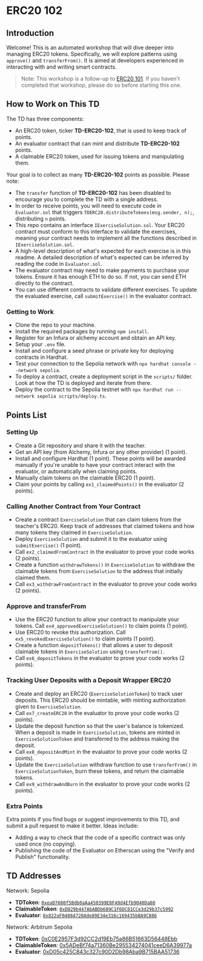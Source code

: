 # ERC20 102

## Introduction
Welcome! 
This is an automated workshop that will dive deeper into managing ERC20 tokens. Specifically, we will explore patterns using `approve()` and `transferFrom()`. It is aimed at developers experienced in interacting with and writing smart contracts.

> Note: This workshop is a follow-up to [ERC20 101](https://github.com/Elli610/Blockchain-101/tree/main/workshops/erc20-101). If you haven't completed that workshop, please do so before starting this one.

## How to Work on This TD
The TD has three components:
- An ERC20 token, ticker **TD-ERC20-102**, that is used to keep track of points.
- An evaluator contract that can mint and distribute **TD-ERC20-102** points.
- A claimable ERC20 token, used for issuing tokens and manipulating them.

Your goal is to collect as many **TD-ERC20-102** points as possible. Please note:
- The `transfer` function of **TD-ERC20-102** has been disabled to encourage you to complete the TD with a single address.
- In order to receive points, you will need to execute code in `Evaluator.sol` that triggers `TDERC20.distributeTokens(msg.sender, n);`, distributing `n` points.
- This repo contains an interface `IExerciseSolution.sol`. Your ERC20 contract must conform to this interface to validate the exercises, meaning your contract needs to implement all the functions described in `IExerciseSolution.sol`.
- A high-level description of what's expected for each exercise is in this readme. A detailed description of what's expected can be inferred by reading the code in `Evaluator.sol`.
- The evaluator contract may need to make payments to purchase your tokens. Ensure it has enough ETH to do so. If not, you can send ETH directly to the contract.
- You can use different contracts to validate different exercises. To update the evaluated exercise, call `submitExercise()` in the evaluator contract.

### Getting to Work
- Clone the repo to your machine.
- Install the required packages by running `npm install`.
- Register for an Infura or alchemy account and obtain an API key.
- Setup your `.env` file.
- Install and configure a seed phrase or private key for deploying contracts in Hardhat.
- Test your connection to the Sepolia network with `npx hardhat console --network sepolia`.
- To deploy a contract, create a deployment script in the `scripts/` folder. Look at how the TD is deployed and iterate from there.
- Deploy the contract to the Sepolia testnet with `npx hardhat run --network sepolia scripts/deploy.ts`.

## Points List
### Setting Up
- Create a Git repository and share it with the teacher.
- Get an API key (from Alchemy, Infura or any other provider) (1 point).
- Install and configure Hardhat (1 point).
These points will be awarded manually if you're unable to have your contract interact with the evaluator, or automatically when claiming points.
- Manually claim tokens on the claimable ERC20 (1 point).
- Claim your points by calling `ex1_claimedPoints()` in the evaluator (2 points).

### Calling Another Contract from Your Contract
- Create a contract `ExerciseSolution` that can claim tokens from the teacher's ERC20. Keep track of addresses that claimed tokens and how many tokens they claimed in `ExerciseSolution`.
- Deploy `ExerciseSolution` and submit it to the evaluator using `submitExercise()` (1 point).
- Call `ex2_claimedFromContract` in the evaluator to prove your code works (2 points).
- Create a function `withdrawTokens()` in `ExerciseSolution` to withdraw the claimable tokens from `ExerciseSolution` to the address that initially claimed them.
- Call `ex3_withdrawFromContract` in the evaluator to prove your code works (2 points).

### Approve and transferFrom
- Use the ERC20 function to allow your contract to manipulate your tokens. Call `ex4_approvedExerciseSolution()` to claim points (1 point).
- Use ERC20 to revoke this authorization. Call `ex5_revokedExerciseSolution()` to claim points (1 point).
- Create a function `depositTokens()` that allows a user to deposit claimable tokens in `ExerciseSolution` using `transferFrom()`.
- Call `ex6_depositTokens` in the evaluator to prove your code works (2 points).

### Tracking User Deposits with a Deposit Wrapper ERC20
- Create and deploy an ERC20 (`ExerciseSolutionToken`) to track user deposits. This ERC20 should be mintable, with minting authorization given to `ExerciseSolution`.
- Call `ex7_createERC20` in the evaluator to prove your code works (2 points).
- Update the deposit function so that the user's balance is tokenized. When a deposit is made in `ExerciseSolution`, tokens are minted in `ExerciseSolutionToken` and transferred to the address making the deposit.
- Call `ex8_depositAndMint` in the evaluator to prove your code works (2 points).
- Update the `ExerciseSolution` withdraw function to use `transferFrom()` in `ExerciseSolutionToken`, burn these tokens, and return the claimable tokens.
- Call `ex9_withdrawAndBurn` in the evaluator to prove your code works (2 points).

### Extra Points
Extra points if you find bugs or suggest improvements to this TD, and submit a pull request to make it better. Ideas include:
- Adding a way to check that the code of a specific contract was only used once (no copying).
- Publishing the code of the Evaluator on Etherscan using the "Verify and Publish" functionality.

## TD Addresses
Network: Sepolia
- **TDToken**: [`0xeaD7680f5Bdb0aAa450399E8F49d4Efb9040Da08`](https://sepolia.etherscan.io/address/0xeaD7680f5Bdb0aAa450399E8F49d4Efb9040Da08)
- **ClaimableToken**: [`0xD829b447AbABDb689C1F6DC81CCe3d29b37c5992`](https://sepolia.etherscan.io/address/0xD829b447AbABDb689C1F6DC81CCe3d29b37c5992)
- **Evaluator**: [`0x822aF04084720Ade89E34e316c169435bBA9C886`](https://sepolia.etherscan.io/address/0x822aF04084720Ade89E34e316c169435bBA9C886)


Network: Arbitrum Sepolia
- **TDToken**: [0xC0E2957F3d92CC2d19Eb75a86B51663D56448Ebb](https://sepolia.arbiscan.io/address/0xC0E2957F3d92CC2d19Eb75a86B51663D56448Ebb)
- **ClaimableToken**: [0x5ADeBf74a71360Be295534274041ceeD6A39977a](https://sepolia.arbiscan.io/address/0x5ADeBf74a71360Be295534274041ceeD6A39977a)
- **Evaluator**: [0xD05c425C843c327c90D2Db98Aba9B715BAA51736](https://sepolia.arbiscan.io/address/0xD05c425C843c327c90D2Db98Aba9B715BAA51736)